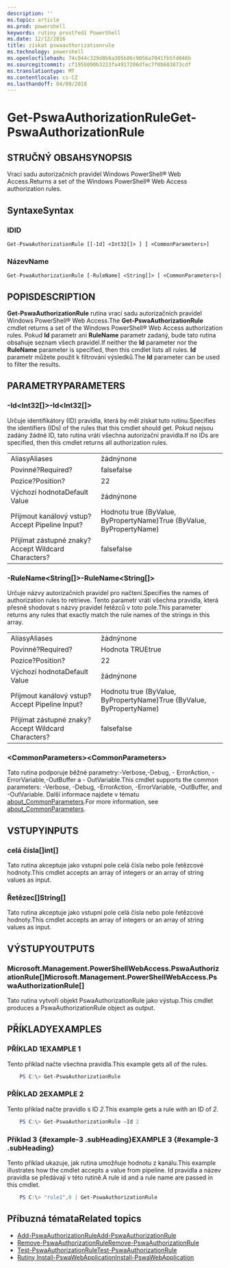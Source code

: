 ```yaml
---
description: ''
ms.topic: article
ms.prod: powershell
keywords: rutiny prostředí PowerShell
ms.date: 12/12/2016
title: získat pswaauthorizationrule
ms.technology: powershell
ms.openlocfilehash: 74c044c329d8b6a305b86c9056a7041fb5fd046b
ms.sourcegitcommit: cf195b090b3223fa4917206dfec7f0b603873cdf
ms.translationtype: MT
ms.contentlocale: cs-CZ
ms.lasthandoff: 04/09/2018
---
```

# <a name="get-pswaauthorizationrule"></a><span data-ttu-id="dd623-103">Get-PswaAuthorizationRule</span><span class="sxs-lookup"><span data-stu-id="dd623-103">Get-PswaAuthorizationRule</span></span>

## <a name="synopsis"></a><span data-ttu-id="dd623-104">STRUČNÝ OBSAH</span><span class="sxs-lookup"><span data-stu-id="dd623-104">SYNOPSIS</span></span>

<span data-ttu-id="dd623-105">Vrací sadu autorizačních pravidel Windows PowerShell® Web Access.</span><span class="sxs-lookup"><span data-stu-id="dd623-105">Returns a set of the Windows PowerShell® Web Access authorization rules.</span></span>

## <a name="syntax"></a><span data-ttu-id="dd623-106">Syntaxe</span><span class="sxs-lookup"><span data-stu-id="dd623-106">Syntax</span></span>

### <a name="id"></a><span data-ttu-id="dd623-107">ID</span><span class="sxs-lookup"><span data-stu-id="dd623-107">ID</span></span>
```
Get-PswaAuthorizationRule [[-Id] <Int32[]> ] [ <CommonParameters>]
```

### <a name="name"></a><span data-ttu-id="dd623-108">Název</span><span class="sxs-lookup"><span data-stu-id="dd623-108">Name</span></span>
```
Get-PswaAuthorizationRule [-RuleName] <String[]> [ <CommonParameters>]
```

## <a name="description"></a><span data-ttu-id="dd623-109">POPIS</span><span class="sxs-lookup"><span data-stu-id="dd623-109">DESCRIPTION</span></span>

<span data-ttu-id="dd623-110">**Get-PswaAuthorizationRule** rutina vrací sadu autorizačních pravidel Windows PowerShell® Web Access.</span><span class="sxs-lookup"><span data-stu-id="dd623-110">The **Get-PswaAuthorizationRule** cmdlet returns a set of the Windows PowerShell® Web Access authorization rules.</span></span>
<span data-ttu-id="dd623-111">Pokud **Id** parametr ani **RuleName** parametr zadaný, bude tato rutina obsahuje seznam všech pravidel.</span><span class="sxs-lookup"><span data-stu-id="dd623-111">If neither the **Id** parameter nor the **RuleName** parameter is specified, then this cmdlet lists all rules.</span></span> <span data-ttu-id="dd623-112">**Id** parametr můžete použít k filtrování výsledků.</span><span class="sxs-lookup"><span data-stu-id="dd623-112">The **Id** parameter can be used to filter the results.</span></span>

## <a name="parameters"></a><span data-ttu-id="dd623-113">PARAMETRY</span><span class="sxs-lookup"><span data-stu-id="dd623-113">PARAMETERS</span></span>

### <a name="-idltint32gt"></a><span data-ttu-id="dd623-114">-Id&lt;Int32\[\]&gt;</span><span class="sxs-lookup"><span data-stu-id="dd623-114">-Id&lt;Int32\[\]&gt;</span></span>

<span data-ttu-id="dd623-115">Určuje identifikátory (ID) pravidla, která by měl získat tuto rutinu.</span><span class="sxs-lookup"><span data-stu-id="dd623-115">Specifies the identifiers (IDs) of the rules that this cmdlet should get.</span></span> <span data-ttu-id="dd623-116">Pokud nejsou zadány žádné ID, tato rutina vrátí všechna autorizační pravidla.</span><span class="sxs-lookup"><span data-stu-id="dd623-116">If no IDs are specified, then this cmdlet returns all authorization rules.</span></span>

|||
|-|-|
| <span data-ttu-id="dd623-117">Aliasy</span><span class="sxs-lookup"><span data-stu-id="dd623-117">Aliases</span></span>                              | <span data-ttu-id="dd623-118">žádný</span><span class="sxs-lookup"><span data-stu-id="dd623-118">none</span></span>                                 |
| <span data-ttu-id="dd623-119">Povinné?</span><span class="sxs-lookup"><span data-stu-id="dd623-119">Required?</span></span>                            | <span data-ttu-id="dd623-120">false</span><span class="sxs-lookup"><span data-stu-id="dd623-120">false</span></span>                                |
| <span data-ttu-id="dd623-121">Pozice?</span><span class="sxs-lookup"><span data-stu-id="dd623-121">Position?</span></span>                            | <span data-ttu-id="dd623-122">2</span><span class="sxs-lookup"><span data-stu-id="dd623-122">2</span></span>                                    |
| <span data-ttu-id="dd623-123">Výchozí hodnota</span><span class="sxs-lookup"><span data-stu-id="dd623-123">Default Value</span></span>                        | <span data-ttu-id="dd623-124">žádný</span><span class="sxs-lookup"><span data-stu-id="dd623-124">none</span></span>                                 |
| <span data-ttu-id="dd623-125">Přijmout kanálový vstup?</span><span class="sxs-lookup"><span data-stu-id="dd623-125">Accept Pipeline Input?</span></span>               | <span data-ttu-id="dd623-126">Hodnotu true (ByValue, ByPropertyName)</span><span class="sxs-lookup"><span data-stu-id="dd623-126">True (ByValue, ByPropertyName)</span></span>       |
| <span data-ttu-id="dd623-127">Přijímat zástupné znaky?</span><span class="sxs-lookup"><span data-stu-id="dd623-127">Accept Wildcard Characters?</span></span>          | <span data-ttu-id="dd623-128">false</span><span class="sxs-lookup"><span data-stu-id="dd623-128">false</span></span>                                |

### <a name="-rulenameltstringgt"></a><span data-ttu-id="dd623-129">-RuleName&lt;String\[\]&gt;</span><span class="sxs-lookup"><span data-stu-id="dd623-129">-RuleName&lt;String\[\]&gt;</span></span>

<span data-ttu-id="dd623-130">Určuje názvy autorizačních pravidel pro načtení.</span><span class="sxs-lookup"><span data-stu-id="dd623-130">Specifies the names of authorization rules to retrieve.</span></span> <span data-ttu-id="dd623-131">Tento parametr vrátí všechna pravidla, která přesně shodovat s názvy pravidel řetězců v toto pole.</span><span class="sxs-lookup"><span data-stu-id="dd623-131">This parameter returns any rules that exactly match the rule names of the strings in this array.</span></span>

|||
|-|-|
| <span data-ttu-id="dd623-132">Aliasy</span><span class="sxs-lookup"><span data-stu-id="dd623-132">Aliases</span></span>                              | <span data-ttu-id="dd623-133">žádný</span><span class="sxs-lookup"><span data-stu-id="dd623-133">none</span></span>                                 |
| <span data-ttu-id="dd623-134">Povinné?</span><span class="sxs-lookup"><span data-stu-id="dd623-134">Required?</span></span>                            | <span data-ttu-id="dd623-135">Hodnota TRUE</span><span class="sxs-lookup"><span data-stu-id="dd623-135">true</span></span>                                 |
| <span data-ttu-id="dd623-136">Pozice?</span><span class="sxs-lookup"><span data-stu-id="dd623-136">Position?</span></span>                            | <span data-ttu-id="dd623-137">2</span><span class="sxs-lookup"><span data-stu-id="dd623-137">2</span></span>                                    |
| <span data-ttu-id="dd623-138">Výchozí hodnota</span><span class="sxs-lookup"><span data-stu-id="dd623-138">Default Value</span></span>                        | <span data-ttu-id="dd623-139">žádný</span><span class="sxs-lookup"><span data-stu-id="dd623-139">none</span></span>                                 |
| <span data-ttu-id="dd623-140">Přijmout kanálový vstup?</span><span class="sxs-lookup"><span data-stu-id="dd623-140">Accept Pipeline Input?</span></span>               | <span data-ttu-id="dd623-141">Hodnotu true (ByValue, ByPropertyName)</span><span class="sxs-lookup"><span data-stu-id="dd623-141">True (ByValue, ByPropertyName)</span></span>       |
| <span data-ttu-id="dd623-142">Přijímat zástupné znaky?</span><span class="sxs-lookup"><span data-stu-id="dd623-142">Accept Wildcard Characters?</span></span>          | <span data-ttu-id="dd623-143">false</span><span class="sxs-lookup"><span data-stu-id="dd623-143">false</span></span>                                |

### <a name="ltcommonparametersgt"></a><span data-ttu-id="dd623-144">&lt;CommonParameters&gt;</span><span class="sxs-lookup"><span data-stu-id="dd623-144">&lt;CommonParameters&gt;</span></span>

<span data-ttu-id="dd623-145">Tato rutina podporuje běžné parametry:-Verbose,-Debug, - ErrorAction, - ErrorVariable,-OutBuffer a - OutVariable.</span><span class="sxs-lookup"><span data-stu-id="dd623-145">This cmdlet supports the common parameters: -Verbose, -Debug, -ErrorAction, -ErrorVariable, -OutBuffer, and -OutVariable.</span></span>
<span data-ttu-id="dd623-146">Další informace najdete v tématu [about_CommonParameters](http://go.microsoft.com/fwlink/p/?LinkID=113216).</span><span class="sxs-lookup"><span data-stu-id="dd623-146">For more information, see [about_CommonParameters](http://go.microsoft.com/fwlink/p/?LinkID=113216).</span></span>

## <a name="inputs"></a><span data-ttu-id="dd623-147">VSTUPY</span><span class="sxs-lookup"><span data-stu-id="dd623-147">INPUTS</span></span>

### <a name="int"></a><span data-ttu-id="dd623-148">celá čísla\[\]</span><span class="sxs-lookup"><span data-stu-id="dd623-148">int\[\]</span></span>

<span data-ttu-id="dd623-149">Tato rutina akceptuje jako vstupní pole celá čísla nebo pole řetězcové hodnoty.</span><span class="sxs-lookup"><span data-stu-id="dd623-149">This cmdlet accepts an array of integers or an array of string values as input.</span></span>

### <a name="string"></a><span data-ttu-id="dd623-150">Řetězec\[\]</span><span class="sxs-lookup"><span data-stu-id="dd623-150">String\[\]</span></span>

<span data-ttu-id="dd623-151">Tato rutina akceptuje jako vstupní pole celá čísla nebo pole řetězcové hodnoty.</span><span class="sxs-lookup"><span data-stu-id="dd623-151">This cmdlet accepts an array of integers or an array of string values as input.</span></span>

## <a name="outputs"></a><span data-ttu-id="dd623-152">VÝSTUPY</span><span class="sxs-lookup"><span data-stu-id="dd623-152">OUTPUTS</span></span>

### <a name="microsoftmanagementpowershellwebaccesspswaauthorizationrule"></a><span data-ttu-id="dd623-153">Microsoft.Management.PowerShellWebAccess.PswaAuthorizationRule\[\]</span><span class="sxs-lookup"><span data-stu-id="dd623-153">Microsoft.Management.PowerShellWebAccess.PswaAuthorizationRule\[\]</span></span>

<span data-ttu-id="dd623-154">Tato rutina vytvoří objekt PswaAuthorizationRule jako výstup.</span><span class="sxs-lookup"><span data-stu-id="dd623-154">This cmdlet produces a PswaAuthorizationRule object as output.</span></span>


## <a name="examples"></a><span data-ttu-id="dd623-155">PŘÍKLADY</span><span class="sxs-lookup"><span data-stu-id="dd623-155">EXAMPLES</span></span>

### <a name="example-1"></a><span data-ttu-id="dd623-156">PŘÍKLAD 1</span><span class="sxs-lookup"><span data-stu-id="dd623-156">EXAMPLE 1</span></span>

<span data-ttu-id="dd623-157">Tento příklad načte všechna pravidla.</span><span class="sxs-lookup"><span data-stu-id="dd623-157">This example gets all of the rules.</span></span>

```PowerShell
    PS C:\> Get-PswaAuthorizationRule
```

### <a name="example-2"></a><span data-ttu-id="dd623-158">PŘÍKLAD 2</span><span class="sxs-lookup"><span data-stu-id="dd623-158">EXAMPLE 2</span></span>

<span data-ttu-id="dd623-159">Tento příklad načte pravidlo s ID *2*.</span><span class="sxs-lookup"><span data-stu-id="dd623-159">This example gets a rule with an ID of *2*.</span></span>

```PowerShell
    PS C:\> Get-PswaAuthorizationRule –Id 2
```

### <a name="example-3-example-3-subheading"></a><span data-ttu-id="dd623-160">Příklad 3 {#example-3 .subHeading}</span><span class="sxs-lookup"><span data-stu-id="dd623-160">EXAMPLE 3 {#example-3 .subHeading}</span></span>

<span data-ttu-id="dd623-161">Tento příklad ukazuje, jak rutina umožňuje hodnotu z kanálu.</span><span class="sxs-lookup"><span data-stu-id="dd623-161">This example illustrates how the cmdlet accepts a value from pipeline.</span></span>
<span data-ttu-id="dd623-162">Id pravidla a název pravidla se předávají v této rutině.</span><span class="sxs-lookup"><span data-stu-id="dd623-162">A rule id and a rule name are passed in this cmdlet.</span></span>

```PowerShell
    PS C:\> "rule1",0 | Get-PswaAuthorizationRule
```

## <a name="related-topics"></a><span data-ttu-id="dd623-163">Příbuzná témata</span><span class="sxs-lookup"><span data-stu-id="dd623-163">Related topics</span></span>

- [<span data-ttu-id="dd623-164">Add-PswaAuthorizationRule</span><span class="sxs-lookup"><span data-stu-id="dd623-164">Add-PswaAuthorizationRule</span></span>](add-pswaauthorizationrule.md)
- [<span data-ttu-id="dd623-165">Remove-PswaAuthorizationRule</span><span class="sxs-lookup"><span data-stu-id="dd623-165">Remove-PswaAuthorizationRule</span></span>](remove-pswaauthorizationrule.md)
- [<span data-ttu-id="dd623-166">Test-PswaAuthorizationRule</span><span class="sxs-lookup"><span data-stu-id="dd623-166">Test-PswaAuthorizationRule</span></span>](test-pswaauthorizationrule.md)
- [<span data-ttu-id="dd623-167">Rutiny Install-PswaWebApplication</span><span class="sxs-lookup"><span data-stu-id="dd623-167">Install-PswaWebApplication</span></span>](install-pswawebapplication.md)